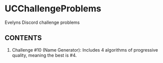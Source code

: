 # UCChallengeProblems
Evelyns Discord challenge problems

## CONTENTS

1) Challenge #10 (Name Generator): Includes 4 algorithms of progressive quality, meaning the best is #4.

